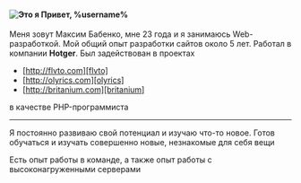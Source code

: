 #### ![Это я](http://www.gravatar.com/avatar/22adf4dcb2740b9b668fa0e425e8aee3.png "Это я") Привет, **%username%**

Меня зовут Максим Бабенко, мне 23 года и я занимаюсь Web-разработкой. Мой общий опыт разработки сайтов около 5 лет.
Работал в компании **Hotger**.
Был задействован в проектах

*   [http://flvto.com][flvto]
*   [http://olyrics.com][olyrics]
*   [http://britanium.com][britanium]

в качестве PHP-программиста

- - -

Я постоянно развиваю свой потенциал и изучаю что-то новое. Готов обучаться и изучать совершенно новые,
незнакомые для себя вещи

Есть опыт работы в команде, а также опыт работы с высоконагруженными серверами

[vk]: <http://vk.com/max.babenko> "Бабенко Максим"
[flvto]: <http://flvto.com>
[olyrics]: <http://olyrics.com>
[britanium]: <http://britanium.com>
[last]: <http://last.fm> "Last.FM"
[mb]: <http://musicbrainz.org/> "Musicbrainz"
[gch]: <https://developers.google.com/chart/> "Google Charts Library"
[ffmpg]: <http://ffmpeg.org/> "FFMPEG"
[fvtd]: <http://www.flvto.com/facebook/index/id/8/> "FLVTO DOWNLOADER"
